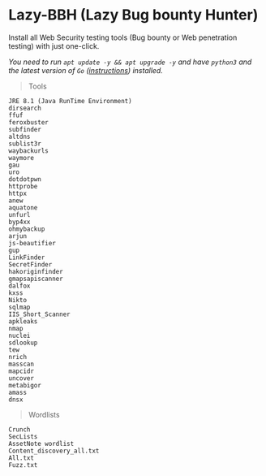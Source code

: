# Lazy-BBH (Lazy Bug bounty Hunter)

Install all Web Security testing tools (Bug bounty or Web penetration testing) with just one-click.

*You need to run `apt update -y && apt upgrade -y` and have `python3` and the latest version of `Go` ([instructions](https://go.dev/doc/install)) installed.*

> Tools

```
JRE 8.1 (Java RunTime Environment)
dirsearch
ffuf
feroxbuster
subfinder
altdns
sublist3r
waybackurls
waymore
gau
uro
dotdotpwn
httprobe
httpx
anew
aquatone
unfurl
byp4xx
ohmybackup
arjun
js-beautifier
gup
LinkFinder
SecretFinder
hakoriginfinder
gmapsapiscanner
dalfox
kxss
Nikto
sqlmap
IIS_Short_Scanner
apkleaks
nmap
nuclei
sdlookup
tew
nrich
masscan
mapcidr
uncover
metabigor
amass
dnsx

```
>Wordlists

```
Crunch
SecLists
AssetNote wordlist
Content_discovery_all.txt
All.txt
Fuzz.txt
```
